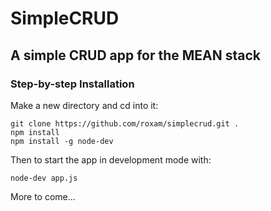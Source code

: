 # SimpleCRUD

## A simple CRUD app for the MEAN stack

### Step-by-step Installation

Make a new directory and cd into it:
```
git clone https://github.com/roxam/simplecrud.git .
npm install
npm install -g node-dev
```
Then to start the app in development mode with:
```
node-dev app.js
```

More to come...